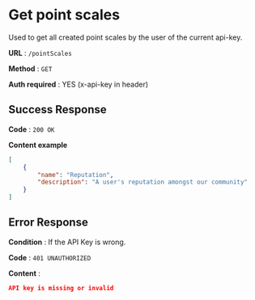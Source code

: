 # Get point scales

Used to get all created point scales by the user of the current api-key.

**URL** : `/pointScales`

**Method** : `GET`

**Auth required** : YES (x-api-key in header)

## Success Response

**Code** : `200 OK`

**Content example**

```json
[
    {
        "name": "Reputation",
        "description": "A user's reputation amongst our community"
    }
]
```

## Error Response

**Condition** : If the API Key is wrong.

**Code** : `401 UNAUTHORIZED`

**Content** :

```json
API key is missing or invalid
```
